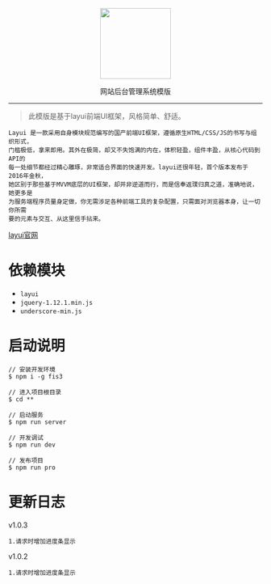<p align=center>
  <img src="http://thumbnail0.baidupcs.com/thumbnail/b0d21442b3e040c22f5dcc2e52a5395f?fid=1762385667-250528-1029638240726503&time=1495522800&rt=pr&sign=FDTAER-DCb740ccc5511e5e8fedcff06b081203-rYmG%2bGZpEi4x8mBiEF2EYsirk98%3d&expires=8h&chkbd=0&chkv=0&dp-logid=3308104998544923111&dp-callid=0&size=c1920_u1080&quality=90" alt="" width="140">
</p>
<p align=center>
  网站后台管理系统模版
</p>

---

> 此模版是基于layui前端UI框架，风格简单、舒适。

```
Layui 是一款采用自身模块规范编写的国产前端UI框架，遵循原生HTML/CSS/JS的书写与组织形式，
门槛极低，拿来即用。其外在极简，却又不失饱满的内在，体积轻盈，组件丰盈，从核心代码到API的
每一处细节都经过精心雕琢，非常适合界面的快速开发。layui还很年轻，首个版本发布于2016年金秋，
她区别于那些基于MVVM底层的UI框架，却并非逆道而行，而是信奉返璞归真之道，准确地说，她更多是
为服务端程序员量身定做，你无需涉足各种前端工具的复杂配置，只需面对浏览器本身，让一切你所需
要的元素与交互、从这里信手拈来。
```
[layui官网](http://www.layui.com/)

依赖模块
===
- `layui`
- `jquery-1.12.1.min.js`
- `underscore-min.js`

启动说明
===
```
// 安装开发环境
$ npm i -g fis3

// 进入项目根目录
$ cd **

// 启动服务
$ npm run server

// 开发调试
$ npm run dev

// 发布项目
$ npm run pro
```

更新日志
===
v1.0.3
```
1.请求时增加进度条显示
```

 v1.0.2
```
1.请求时增加进度条显示
```
